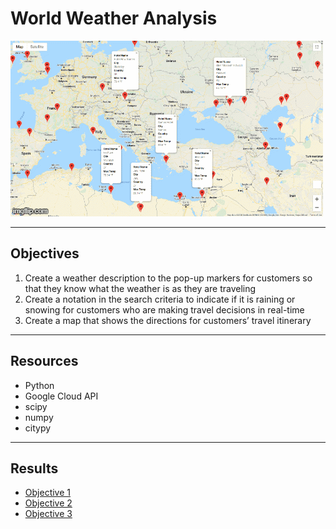 # World Weather Analysis

![](https://github.com/GR8505/World_Weather_Analysis/blob/master/Images/4u38jk.gif)

------------------------------------------------------------------------------------
## Objectives
1. Create a weather description to the pop-up markers for customers so that they know 
   what the weather is as they are traveling
2. Create a notation in the search criteria to indicate if it is raining or snowing for 
   customers who are making travel decisions in real-time
3. Create a map that shows the directions for customers’ travel itinerary
-----------------------------------------------------------------------------------
## Resources
* Python
* Google Cloud API
* scipy
* numpy
* citypy
-----------------------------------------------------------------------------------
## Results

* [Objective 1]()
* [Objective 2]()
* [Objective 3](https://github.com/GR8505/World_Weather_Analysis/blob/master/Images/WeatherPy_travel_map.png)
